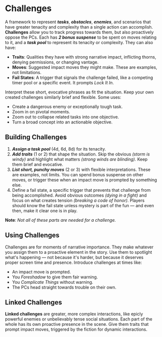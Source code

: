 # Challenges

A framework to represent **_tasks_**, **_obstacles_**, **_enemies_**, and scenarios that have greater tenacity and complexity than a single action can accomplish. **Challenges** allow you to track progress towards them, but also proactively oppose the PCs. Each has **_2 bonus suspense_** to be spent on moves relating to it, and a **_task pool_** to represent its tenacity or complexity. They can also have:

- **Traits**: Qualities they have with strong narrative impact, inflicting thorns, denying permissions, or changing vantage.
- **Moves**: Suggested impact moves they might make. These are examples, not limitations.
- **Fail States**: A trigger that signals the challenge failed, like a competing timer pool or a specific event. It prompts _Lock It In_.

Interpret these short, evocative phrases as fit the situation. Keep your own created challenges similarly brief and flexible. Some uses:

- Create a dangerous enemy or exceptionally tough task.
- Zoom in on pivotal moments.
- Zoom out to collapse related tasks into one objective.
- Turn a broad concept into an actionable objective.

## Building Challenges

1. **_Assign a task pool_** (4d, 6d, 8d) for its tenacity.
2. **_Add traits_** (1 or 2) that shape the situation. Skip the obvious _(storm is windy)_ and highlight what matters _(strong winds are blinding)_. Keep them brief and evocative.
3. **_List short, punchy moves_** (2 or 3) with flexible interpretations. These are examples, not limits. You can spend bonus suspense on other moves, or trigger these when an impact move is prompted by something else.
4. Define a fail state, a specific trigger that prevents that challenge from being accomplished. Avoid obvious outcomes _(dying in a fight)_ and focus on what creates tension _(breaking a code of honor)_. Players should know the fail state unless mystery is part of the fun — and even then, make it clear one is in play.

**Note**: _Not all of these parts are needed for a challenge._

## Using Challenges

Challenges are for moments of narrative importance. They make whatever you assign them to a proactive element in the story. Use them to spotlight what's happening — not because it's harder, but because it deserves proper screen time and presence. Introduce challenges at times like:

- An impact move is prompted.
- You _Foreshadow_ to give them fair warning.
- You _Complicate Things_ without warning.
- The PCs head straight towards trouble on their own.

## Linked Challenges

**Linked challenges** are greater, more complex interactions, like epicly powerful enemies or unbelievably tense social situations. Each part of the whole has its own proactive presence in the scene. Give them traits that prompt impact moves, triggered by the fiction for dynamic interactions.
